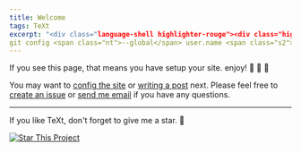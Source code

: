 ```yaml
---
title: Welcome
tags: TeXt
excerpt: "<div class="language-shell highlighter-rouge"><div class="highlight"><pre class="highlight"><code>git config <span class="nt">--global</span> user.email  <span class="s2">"709440231@qq.com"</span>
git config <span class="nt">--global</span> user.name <span class="s2">"fy1231"</span>"
---
```


If you see this page, that means you have setup your site. enjoy! :ghost: :ghost: :ghost:

You may want to [config the site](https://tianqi.name/jekyll-TeXt-theme/docs/en/configuration) or [writing a post](https://tianqi.name/jekyll-TeXt-theme/docs/en/writing-posts) next. Please feel free to [create an issue](https://github.com/kitian616/jekyll-TeXt-theme/issues) or [send me email](mailto:kitian616@outlook.com) if you have any questions.

<!--more-->

---

If you like TeXt, don't forget to give me a star. :star2:

[![Star This Project](https://img.shields.io/github/stars/kitian616/jekyll-TeXt-theme.svg?label=Stars&style=social)](https://github.com/kitian616/jekyll-TeXt-theme/)
